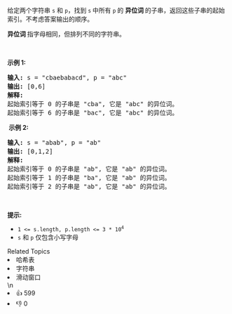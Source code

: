 <p>给定两个字符串 <code>s</code> 和 <code>p</code>，找到 <code>s</code><strong> </strong>中所有 <code>p</code><strong> </strong>的 <strong>异位词 </strong>的子串，返回这些子串的起始索引。不考虑答案输出的顺序。</p>

<p><strong>异位词 </strong>指字母相同，但排列不同的字符串。</p>

<p> </p>

<p><strong>示例 1:</strong></p>

<pre>
<strong>输入: </strong>s = "cbaebabacd", p = "abc"
<strong>输出: </strong>[0,6]
<strong>解释:</strong>
起始索引等于 0 的子串是 "cba", 它是 "abc" 的异位词。
起始索引等于 6 的子串是 "bac", 它是 "abc" 的异位词。
</pre>

<p><strong> 示例 2:</strong></p>

<pre>
<strong>输入: </strong>s = "abab", p = "ab"
<strong>输出: </strong>[0,1,2]
<strong>解释:</strong>
起始索引等于 0 的子串是 "ab", 它是 "ab" 的异位词。
起始索引等于 1 的子串是 "ba", 它是 "ab" 的异位词。
起始索引等于 2 的子串是 "ab", 它是 "ab" 的异位词。
</pre>

<p> </p>

<p><strong>提示:</strong></p>

<ul>
	<li><code>1 <= s.length, p.length <= 3 * 10<sup>4</sup></code></li>
	<li><code>s</code> 和 <code>p</code> 仅包含小写字母</li>
</ul>
<div><div>Related Topics</div><div><li>哈希表</li><li>字符串</li><li>滑动窗口</li></div></div>\n<div><li>👍 599</li><li>👎 0</li></div>